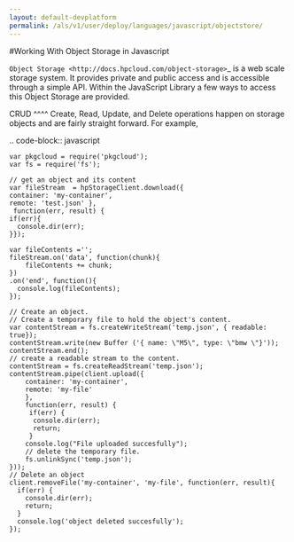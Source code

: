 ```yaml
---
layout: default-devplatform
permalink: /als/v1/user/deploy/languages/javascript/objectstore/
---
```

<!--UNDER REVISION-->

#Working With Object Storage in Javascript

`Object Storage <http://docs.hpcloud.com/object-storage>`_ is a web scale storage system.
It provides private and public access and is accessible through a simple API. Within
the JavaScript Library a few ways to access this Object Storage are provided.

CRUD
^^^^
Create, Read, Update, and Delete operations happen on storage objects and are fairly straight forward. For example,

.. code-block:: javascript

    var pkgcloud = require('pkgcloud');
    var fs = require('fs');

    // get an object and its content
    var fileStream  = hpStorageClient.download({
    container: 'my-container',
    remote: 'test.json' },
     function(err, result) {
    if(err){
      console.dir(err);
    }});

    var fileContents ='';
    fileStream.on('data', function(chunk){
        fileContents += chunk;
    })
    .on('end', function(){
      console.log(fileContents);
    });

    // Create an object.
    // Create a temporary file to hold the object's content.
    var contentStream = fs.createWriteStream('temp.json', { readable: true});
    contentStream.write(new Buffer ('{ name: \"M5\", type: \"bmw \"}'));
    contentStream.end();
    // create a readable stream to the content.
    contentStream = fs.createReadStream('temp.json');
    contentStream.pipe(client.upload({
        container: 'my-container',
        remote: 'my-file'
        },
        function(err, result) {
         if(err) {
          console.dir(err);
          return;
         }
        console.log("File uploaded succesfully");
        // delete the temporary file.
        fs.unlinkSync('temp.json');
    }));
    // Delete an object
    client.removeFile('my-container', 'my-file', function(err, result){
      if(err) {
        console.dir(err);
        return;
      }
      console.log('object deleted succesfully');
    });
